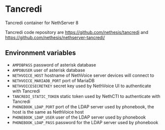 # Tancredi

Tancredi container for NethServer 8


Tancredi code repository are https://github.com/nethesis/tancredi and https://github.com/nethesis/nethserver-tancredi/

## Environment variables

- `AMPDBPASS` password of asterisk database
- `AMPDBUSER` user of asterisk database
- `NETHVOICE_HOST` hostname of NethVoice server devices will connect to
- `NETHVOICE_MARIADB_PORT` port of MariaDB
- `NETHVOICESECRETKEY` secret key used by NethVoice UI to authenticate with Tancredi
- `TANCREDI_STATIC_TOKEN` static token used by NethCTI to authenticate with Tancredi
- `PHONEBOOK_LDAP_PORT` port of  the LDAP server used by phonebook, the host is the same as NethVoice host
- `PHONEBOOK_LDAP_USER` user of the LDAP server used by phonebook
- `PHONEBOOK_LDAP_PASS` password for the LDAP server used by phonebook
